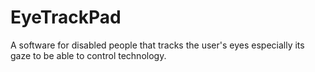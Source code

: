 # EyeTrackPad
A software for disabled people that tracks the user's eyes especially its gaze to be able to control technology.
